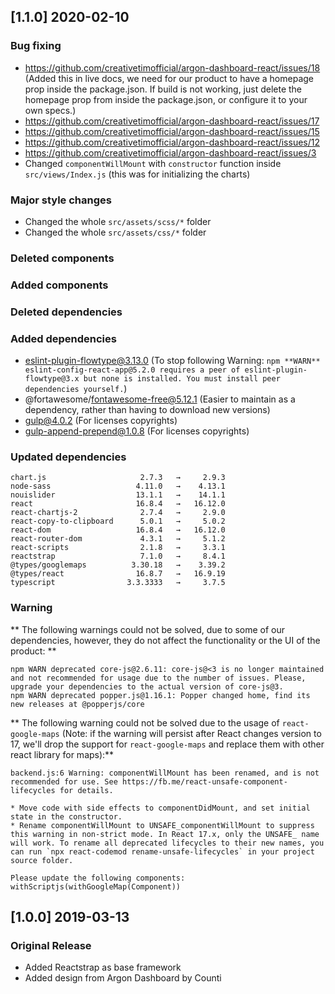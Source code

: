 ## [1.1.0] 2020-02-10
### Bug fixing
- https://github.com/creativetimofficial/argon-dashboard-react/issues/18 (Added this in live docs, we need for our product to have a homepage prop inside the package.json. If build is not working, just delete the homepage prop from inside the package.json, or configure it to your own specs.)
- https://github.com/creativetimofficial/argon-dashboard-react/issues/17
- https://github.com/creativetimofficial/argon-dashboard-react/issues/15
- https://github.com/creativetimofficial/argon-dashboard-react/issues/12
- https://github.com/creativetimofficial/argon-dashboard-react/issues/3
- Changed `componentWillMount` with `constructor` function inside `src/views/Index.js` (this was for initializing the charts)
### Major style changes
- Changed the whole `src/assets/scss/*` folder
- Changed the whole `src/assets/css/*` folder
### Deleted components
### Added components
### Deleted dependencies
### Added dependencies
+ eslint-plugin-flowtype@3.13.0 (To stop following Warning: `npm **WARN** eslint-config-react-app@5.2.0 requires a peer of eslint-plugin-flowtype@3.x but none is installed. You must install peer dependencies yourself.`)
+ @fortawesome/fontawesome-free@5.12.1 (Easier to maintain as a dependency, rather than having to download new versions)
+ gulp@4.0.2 (For licenses copyrights)
+ gulp-append-prepend@1.0.8 (For licenses copyrights)
### Updated dependencies
```
chart.js                     2.7.3   →     2.9.3
node-sass                   4.11.0   →    4.13.1
nouislider                  13.1.1   →    14.1.1
react                       16.8.4   →   16.12.0
react-chartjs-2              2.7.4   →     2.9.0
react-copy-to-clipboard      5.0.1   →     5.0.2
react-dom                   16.8.4   →   16.12.0
react-router-dom             4.3.1   →     5.1.2
react-scripts                2.1.8   →     3.3.1
reactstrap                   7.1.0   →     8.4.1
@types/googlemaps          3.30.18   →    3.39.2
@types/react                16.8.7   →   16.9.19
typescript                3.3.3333   →     3.7.5
```
### Warning
** The following warnings could not be solved, due to some of our dependencies, however, they do not affect the functionality or the UI of the product: **
```
npm WARN deprecated core-js@2.6.11: core-js@<3 is no longer maintained and not recommended for usage due to the number of issues. Please, upgrade your dependencies to the actual version of core-js@3.
npm WARN deprecated popper.js@1.16.1: Popper changed home, find its new releases at @popperjs/core
```
** The following warning could not be solved due to the usage of `react-google-maps` (Note: if the warning will persist after React changes version to 17, we'll drop the support for `react-google-maps` and replace them with other react library for maps):**
```
backend.js:6 Warning: componentWillMount has been renamed, and is not recommended for use. See https://fb.me/react-unsafe-component-lifecycles for details.

* Move code with side effects to componentDidMount, and set initial state in the constructor.
* Rename componentWillMount to UNSAFE_componentWillMount to suppress this warning in non-strict mode. In React 17.x, only the UNSAFE_ name will work. To rename all deprecated lifecycles to their new names, you can run `npx react-codemod rename-unsafe-lifecycles` in your project source folder.

Please update the following components: withScriptjs(withGoogleMap(Component))
```

## [1.0.0] 2019-03-13
### Original Release
- Added Reactstrap as base framework
- Added design from Argon Dashboard by Counti
